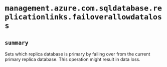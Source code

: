 # `management.azure.com.sqldatabase.replicationlinks.failoverallowdataloss`

## `summary`
Sets which replica database is primary by failing over from the current primary replica database. This operation might result in data loss.


